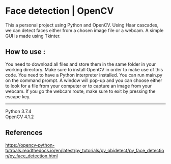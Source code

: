 # Face detection | OpenCV
This a personal project using Python and OpenCV. Using Haar cascades, we can detect faces either from a chosen image file or a webcam. A simple GUI is made using Tkinter.
## How to use :
You need to download all files and store them in the same folder in your working directory.
Make sure to install OpenCV in order to make use of this code.
You need to have a Python interpreter installed. You can run main.py on the command prompt.
A window will pop-up and you can choose either to look for a file from your computer or to capture an image from your webcam. If you go the webcam route, make sure to exit by pressing the escape key.

----

Python 3.7.4  
OpenCV 4.1.2

## References
https://opencv-python-tutroals.readthedocs.io/en/latest/py_tutorials/py_objdetect/py_face_detection/py_face_detection.html
